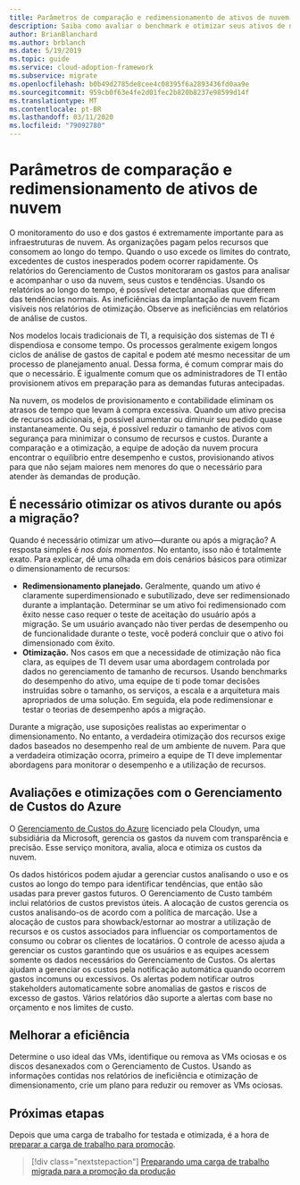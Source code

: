 ```yaml
---
title: Parâmetros de comparação e redimensionamento de ativos de nuvem
description: Saiba como avaliar o benchmark e otimizar seus ativos de nuvem para que você possa encontrar o equilíbrio entre desempenho e custos.
author: BrianBlanchard
ms.author: brblanch
ms.date: 5/19/2019
ms.topic: guide
ms.service: cloud-adoption-framework
ms.subservice: migrate
ms.openlocfilehash: b0b49d2785de8cee4c08395f6a2893436fd0aa9e
ms.sourcegitcommit: 959cb0f63e4fe2d01fec2b820b8237e98599d14f
ms.translationtype: MT
ms.contentlocale: pt-BR
ms.lasthandoff: 03/11/2020
ms.locfileid: "79092780"
---
```

# <a name="benchmark-and-resize-cloud-assets"></a>Parâmetros de comparação e redimensionamento de ativos de nuvem

O monitoramento do uso e dos gastos é extremamente importante para as infraestruturas de nuvem. As organizações pagam pelos recursos que consomem ao longo do tempo. Quando o uso excede os limites do contrato, excedentes de custos inesperados podem ocorrer rapidamente. Os relatórios do Gerenciamento de Custos monitoraram os gastos para analisar e acompanhar o uso da nuvem, seus custos e tendências. Usando os relatórios ao longo do tempo, é possível detectar anomalias que diferem das tendências normais. As ineficiências da implantação de nuvem ficam visíveis nos relatórios de otimização. Observe as ineficiências em relatórios de análise de custos.

Nos modelos locais tradicionais de TI, a requisição dos sistemas de TI é dispendiosa e consome tempo. Os processos geralmente exigem longos ciclos de análise de gastos de capital e podem até mesmo necessitar de um processo de planejamento anual. Dessa forma, é comum comprar mais do que o necessário. É igualmente comum que os administradores de TI então provisionem ativos em preparação para as demandas futuras antecipadas.

Na nuvem, os modelos de provisionamento e contabilidade eliminam os atrasos de tempo que levam à compra excessiva. Quando um ativo precisa de recursos adicionais, é possível aumentar ou diminuir seu pedido quase instantaneamente. Ou seja, é possível reduzir o tamanho de ativos com segurança para minimizar o consumo de recursos e custos. Durante a comparação e a otimização, a equipe de adoção da nuvem procura encontrar o equilíbrio entre desempenho e custos, provisionando ativos para que não sejam maiores nem menores do que o necessário para atender às demandas de produção.

<!-- markdownlint-disable MD026 -->

## <a name="should-assets-be-optimized-during-or-after-the-migration"></a>É necessário otimizar os ativos durante ou após a migração?

Quando é necessário otimizar um ativo&mdash;durante ou após a migração? A resposta simples é *nos dois momentos*. No entanto, isso não é totalmente exato. Para explicar, dê uma olhada em dois cenários básicos para otimizar o dimensionamento de recursos:

- **Redimensionamento planejado.** Geralmente, quando um ativo é claramente superdimensionado e subutilizado, deve ser redimensionado durante a implantação. Determinar se um ativo foi redimensionado com êxito nesse caso requer o teste de aceitação do usuário após a migração. Se um usuário avançado não tiver perdas de desempenho ou de funcionalidade durante o teste, você poderá concluir que o ativo foi dimensionado com êxito.
- **Otimização.** Nos casos em que a necessidade de otimização não fica clara, as equipes de TI devem usar uma abordagem controlada por dados no gerenciamento de tamanho de recursos. Usando benchmarks do desempenho do ativo, uma equipe de ti pode tomar decisões instruídas sobre o tamanho, os serviços, a escala e a arquitetura mais apropriados de uma solução. Em seguida, ela pode redimensionar e testar o teorias de desempenho após a migração.

Durante a migração, use suposições realistas ao experimentar o dimensionamento. No entanto, a verdadeira otimização dos recursos exige dados baseados no desempenho real de um ambiente de nuvem. Para que a verdadeira otimização ocorra, primeiro a equipe de TI deve implementar abordagens para monitorar o desempenho e a utilização de recursos.

## <a name="benchmark-and-optimize-with-azure-cost-management"></a>Avaliações e otimizações com o Gerenciamento de Custos do Azure

O [Gerenciamento de Custos do Azure](https://docs.microsoft.com/azure/cost-management/overview) licenciado pela Cloudyn, uma subsidiária da Microsoft, gerencia os gastos da nuvem com transparência e precisão. Esse serviço monitora, avalia, aloca e otimiza os custos da nuvem.

Os dados históricos podem ajudar a gerenciar custos analisando o uso e os custos ao longo do tempo para identificar tendências, que então são usadas para prever gastos futuros. O Gerenciamento de Custo também inclui relatórios de custos previstos úteis. A alocação de custos gerencia os custos analisando-os de acordo com a política de marcação. Use a alocação de custos para showback/estornar ao mostrar a utilização de recursos e os custos associados para influenciar os comportamentos de consumo ou cobrar os clientes de locatários. O controle de acesso ajuda a gerenciar os custos garantindo que os usuários e as equipes acessem somente os dados necessários do Gerenciamento de Custos. Os alertas ajudam a gerenciar os custos pela notificação automática quando ocorrem gastos incomuns ou excessivos. Os alertas podem notificar outros stakeholders automaticamente sobre anomalias de gastos e riscos de excesso de gastos. Vários relatórios dão suporte a alertas com base no orçamento e nos limites de custo.

## <a name="improve-efficiency"></a>Melhorar a eficiência

Determine o uso ideal das VMs, identifique ou remova as VMs ociosas e os discos desanexados com o Gerenciamento de Custos. Usando as informações contidas nos relatórios de ineficiência e otimização de dimensionamento, crie um plano para reduzir ou remover as VMs ociosas.

## <a name="next-steps"></a>Próximas etapas

Depois que uma carga de trabalho for testada e otimizada, é a hora de [preparar a carga de trabalho para promoção](./ready.md).

> [!div class="nextstepaction"]
> [Preparando uma carga de trabalho migrada para a promoção da produção](./ready.md)
